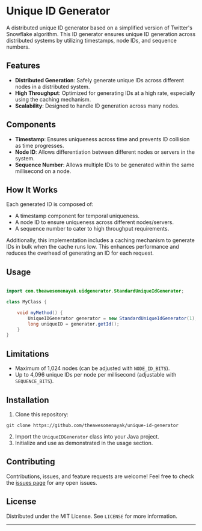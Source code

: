 # Unique ID Generator

A distributed unique ID generator based on a simplified version of Twitter's Snowflake algorithm. This ID generator
ensures unique ID generation across distributed systems by utilizing timestamps, node IDs, and sequence numbers.

## Features

- **Distributed Generation**: Safely generate unique IDs across different nodes in a distributed system.
- **High Throughput**: Optimized for generating IDs at a high rate, especially using the caching mechanism.
- **Scalability**: Designed to handle ID generation across many nodes.

## Components

- **Timestamp**: Ensures uniqueness across time and prevents ID collision as time progresses.
- **Node ID**: Allows differentiation between different nodes or servers in the system.
- **Sequence Number**: Allows multiple IDs to be generated within the same millisecond on a node.

## How It Works

Each generated ID is composed of:

- A timestamp component for temporal uniqueness.
- A node ID to ensure uniqueness across different nodes/servers.
- A sequence number to cater to high throughput requirements.

Additionally, this implementation includes a caching mechanism to generate IDs in bulk when the cache runs low. This
enhances performance and reduces the overhead of generating an ID for each request.

## Usage

```java

import com.theawesomenayak.uidgenerator.StandardUniqueIdGenerator;

class MyClass {

    void myMethod() {
        UniqueIDGenerator generator = new StandardUniqueIdGenerator(1);
        long uniqueID = generator.getId();
    }
}
```

## Limitations

- Maximum of 1,024 nodes (can be adjusted with `NODE_ID_BITS`).
- Up to 4,096 unique IDs per node per millisecond (adjustable with `SEQUENCE_BITS`).

## Installation

1. Clone this repository:

```
git clone https://github.com/theawesomenayak/unique-id-generator
```

2. Import the `UniqueIDGenerator` class into your Java project.
3. Initialize and use as demonstrated in the usage section.

## Contributing

Contributions, issues, and feature requests are welcome! Feel free to check the [issues page](#) for any open issues.

## License

Distributed under the MIT License. See `LICENSE` for more information.

---